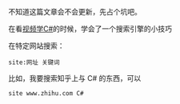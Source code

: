 不知道这篇文章会不会更新，先占个坑吧。



在看[视频学C#](https://www.bilibili.com/video/BV1Hs411C7hu)的时候，学会了一个搜索引擎的小技巧

在特定网站搜索：

```
site:网址 关键词
```

比如，我要搜索知乎上与 C# 的东西，可以

```
site www.zhihu.com C#
```

